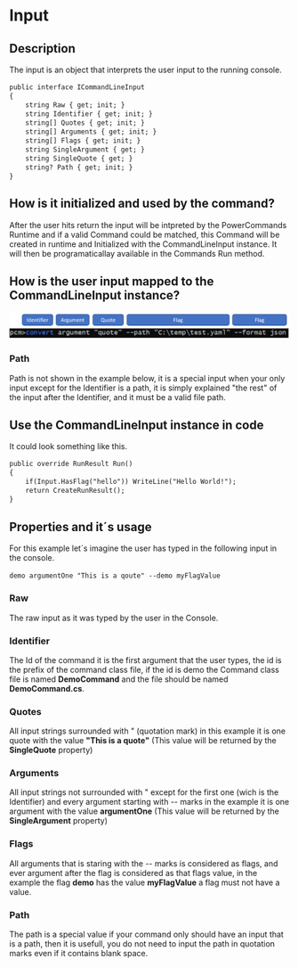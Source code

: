# Input

## Description
The input is an object that interprets the user input to the running console.

```
public interface ICommandLineInput
{
    string Raw { get; init; }
    string Identifier { get; init; }
    string[] Quotes { get; init; }
    string[] Arguments { get; init; }
    string[] Flags { get; init; }
    string SingleArgument { get; }
    string SingleQuote { get; }
    string? Path { get; init; }
}
```
## How is it initialized and used by the command?
After the user hits return the input will be intpreted by the PowerCommands Runtime and if a valid Command could be matched, this Command will be created in runtime and Initialized with the CommandLineInput instance. It will then be programaticallay available in the Commands Run method.

## How is the user input mapped to the CommandLineInput instance?
![Alt text](images/Command_line_input_described.png?raw=true "Describe convert command")

### Path
Path is not shown in the example below, it is a special input when your only input except for the Identifier is a path, it is simply explained "the rest" of the input after the Identifier, and it must be a valid file path.

## Use the CommandLineInput instance in code
It could look something like this.

```
public override RunResult Run()
{
    if(Input.HasFlag("hello")) WriteLine("Hello World!");
    return CreateRunResult();
}
```

## Properties and it´s usage
For this example let´s imagine the user has typed in the following input in the console.

``` demo argumentOne "This is a qoute" --demo myFlagValue ```

### Raw
The raw input as it was typed by the user in the Console.
### Identifier
The Id of the command it is the first argument that the user types, the id is the prefix of the command class file, if the id is demo the Command class file is named **DemoCommand** and the file should be named **DemoCommand.cs**. 
### Quotes
All input strings surrounded with " (quotation mark) in this example it is one quote with the value **"This is a quote"** (This value will be returned by the **SingleQuote** property)
### Arguments
All input strings not surrounded with " except for the first one (wich is the Identifier) and every argument starting with -- marks in the example it is one argument with the value **argumentOne** (This value will be returned by the **SingleArgument** property)
### Flags
All arguments that is staring with the -- marks is considered as flags, and ever argument after the flag is considered as that flags value, in the example the flag **demo** has the value **myFlagValue** a flag must not have a value.
### Path
The path is a special value if your command only should have an input that is a path, then it is usefull, you do not need to input the path in quotation marks even if it contains blank space.
